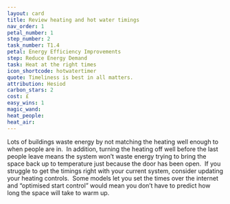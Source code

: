 ```yaml
---
layout: card
title: Review heating and hot water timings
nav_order: 1
petal_number: 1
step_number: 2
task_number: T1.4
petal: Energy Efficiency Improvements
step: Reduce Energy Demand
task: Heat at the right times
icon_shortcode: hotwatertimer
quote: Timeliness is best in all matters.
attribution: Hesiod
carbon_stars: 2
cost: £
easy_wins: 1
magic_wand: 
heat_people: 
heat_air: 
---
```


<p>Lots of buildings waste energy by not matching the heating well enough to when people are in.  In addition, turning the heating off well before the last people leave means the system won’t waste energy trying to bring the space back up to temperature just because the door has been open.  If you struggle to get the timings right with your current system, consider updating your heating controls.  Some models let you set the times over the internet and “optimised start control” would mean you don’t have to predict how long the space will take to warm up.</p> 
